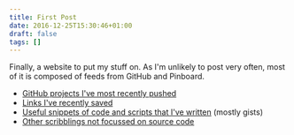 ```yaml
---
title: First Post
date: 2016-12-25T15:30:46+01:00
draft: false
tags: []
---
```


Finally, a website to put my stuff on. As I'm unlikely to post
very often, most of it is composed of feeds from GitHub and
Pinboard.

<!--more-->

- [GitHub projects I've most recently pushed](/project)
- [Links I've recently saved](/link)
- [Useful snippets of code and scripts that I've written](/snippet)
  (mostly gists)
- [Other scribblings not focussed on source code](/post)

